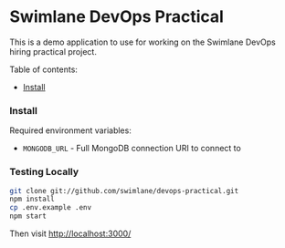 # Swimlane DevOps Practical

This is a demo application to use for working on the Swimlane DevOps hiring practical project.

Table of contents:

<!-- TOC depthFrom:2 depthTo:6 withLinks:1 updateOnSave:1 orderedList:0 -->

- [Install](#install)

<!-- /TOC -->

### Install

Required environment variables:
- `MONGODB_URL` - Full MongoDB connection URI to connect to

### Testing Locally
```sh
git clone git://github.com/swimlane/devops-practical.git
npm install
cp .env.example .env
npm start
```

Then visit [http://localhost:3000/](http://localhost:3000/)